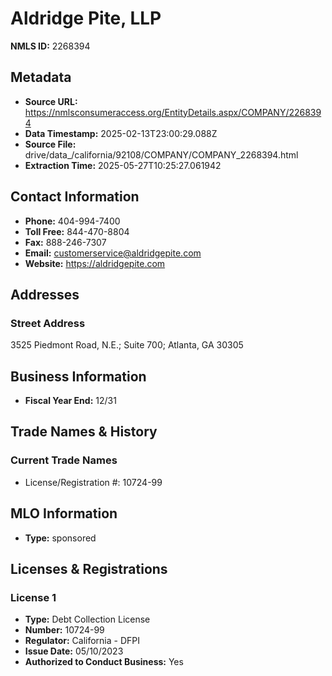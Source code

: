 # Aldridge Pite, LLP

**NMLS ID:** 2268394

## Metadata
- **Source URL:** https://nmlsconsumeraccess.org/EntityDetails.aspx/COMPANY/2268394
- **Data Timestamp:** 2025-02-13T23:00:29.088Z
- **Source File:** drive/data_/california/92108/COMPANY/COMPANY_2268394.html
- **Extraction Time:** 2025-05-27T10:25:27.061942

## Contact Information
- **Phone:** 404-994-7400
- **Toll Free:** 844-470-8804
- **Fax:** 888-246-7307
- **Email:** customerservice@aldridgepite.com
- **Website:** https://aldridgepite.com

## Addresses
### Street Address
3525 Piedmont Road, N.E.; Suite 700; Atlanta, GA 30305

## Business Information
- **Fiscal Year End:** 12/31

## Trade Names & History
### Current Trade Names
- License/Registration #: 10724-99

## MLO Information
- **Type:** sponsored

## Licenses & Registrations

### License 1
- **Type:** Debt Collection License
- **Number:** 10724-99
- **Regulator:** California - DFPI
- **Issue Date:** 05/10/2023
- **Authorized to Conduct Business:** Yes

